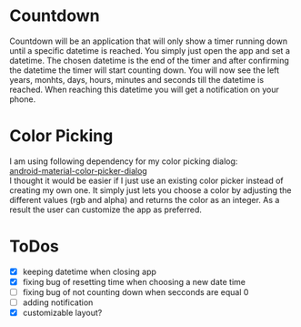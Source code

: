 # Countdown
Countdown will be an application that will only show a timer running down until a specific datetime is
reached. You simply just open the app and set a datetime. The chosen datetime is the end of the timer
and after confirming the datetime the timer will start counting down. You will now see the left years,
monhts, days, hours, minutes and seconds till the datetime is reached. When reaching this datetime
you will get a notification on your phone.

# Color Picking
I am using following dependency for my color picking dialog:\
[android-material-color-picker-dialog](https://github.com/Pes8/android-material-color-picker-dialog) \
I thought it would be easier if I just use an existing color picker instead of creating my own one.
It simply just lets you choose a color by adjusting the different values (rgb and alpha) and returns
the color as an integer. As a result the user can customize the app as preferred.

# ToDos
- [x] keeping datetime when closing app
- [x] fixing bug of resetting time when choosing a new date time
- [ ] fixing bug of not counting down when secconds are equal 0
- [ ] adding notification
- [x] customizable layout?